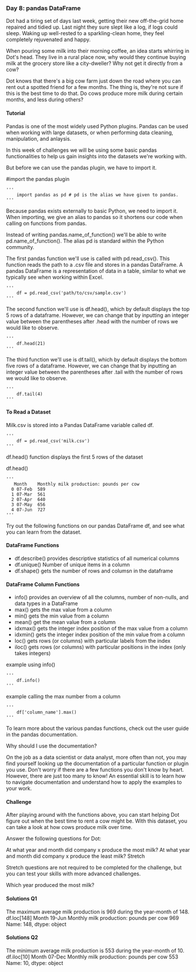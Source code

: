 ### Day 8: pandas DataFrame
Dot had a tiring set of days last week, getting their new off-the-grid home repaired and tidied up. Last night they sure slept like a log, if logs could sleep. Waking up well-rested to a sparkling-clean home, they feel completely rejuvenated and happy.

When pouring some milk into their morning coffee, an idea starts whirring in Dot's head. They live in a rural place now, why would they continue buying milk at the grocery store like a city-dweller? Why not get it directly from a cow?

Dot knows that there's a big cow farm just down the road where you can rent out a spotted friend for a few months. The thing is, they're not sure if this is the best time to do that. Do cows produce more milk during certain months, and less during others?

#### Tutorial
Pandas is one of the most widely used Python plugins. Pandas can be used when working with large datasets, or when performing data cleaning, manipulation, and anlaysis.

In this week of challenges we will be using some basic pandas functionalities to help us gain insights into the datasets we're working with.

But before we can use the pandas plugin, we have to import it.

#import the pandas plugin

    '''
        import pandas as pd # pd is the alias we have given to pandas.    
    '''

Because pandas exists externally to basic Python, we need to import it. When importing, we give an alias to pandas so it shortens our code when calling on functions from pandas. 

Instead of writing pandas.name_of_function() we'll be able to write pd.name_of_function(). The alias pd is standard within the Python community.

The first pandas function we'll use is called with pd.read_csv(). This function reads the path to a .csv file and stores in a pandas DataFrame. A pandas DataFrame is a representation of data in a table, similar to what we typically see when working within Excel.

    '''
        df = pd.read_csv('path/to/csv/sample.csv')
    '''

The second function we'll use is df.head(), which by default displays the top 5 rows of a dataframe. However, we can change that by inputting an integer value between the parentheses after .head with the number of rows we would like to observe.

    '''
        df.head(21)
    '''

The third function we'll use is df.tail(), which by default displays the bottom five rows of a dataframe. However, we can change that by inputting an integer value between the parentheses after .tail with the number of rows we would like to observe.

    '''
        df.tail(4)
    '''

#### To Read a Dataset
Milk.csv is stored into a Pandas DataFrame variable called df.

    '''
        df = pd.read_csv('milk.csv')
    '''

df.head() function displays the first 5 rows of the dataset

df.head()
    
    '''
       Month	Monthly milk production: pounds per cow
      0	07-Feb	589
      1	07-Mar	561
      2	07-Apr	640
      3	07-May	656
      4	07-Jun	727
    '''

Try out the following functions on our pandas DataFrame df, and see what you can learn from the dataset.

#### DataFrame Functions

- df.describe() provides descriptive statistics of all numerical columns
- df.unique() Number of unique items in a column
- df.shape() gets the number of rows and columsn in the dataframe

#### DataFrame Column Functions

- info() provides an overview of all the columns, number of non-nulls, and data types in a DataFrame
- max() gets the max value from a column
- min() gets the min value from a column
- mean() get the mean value from a column
- idxmax() gets the integer index position of the max value from a column
- idxmin() gets the integer index position of the min value from a column
- loc() gets rows (or columns) with particular labels from the index
- iloc() gets rows (or columns) with particular positions in the index (only takes integers)

example using info()

    '''
        df.info()
    '''

example calling the max number from a column

    '''
        df['column_name'].max()
    '''

To learn more about the various pandas functions, check out the user guide in the pandas documentation.

Why should I use the documentation?

On the job as a data scientist or data analyst, more often than not, you may find yourself looking up the documentation of a particular function or plugin you use. Don't worry if there are a few functions you don't know by heart. However, there are just too many to know! An essential skill is to learn how to navigate documentation and understand how to apply the examples to your work.

#### Challenge
After playing around with the functions above, you can start helping Dot figure out when the best time to rent a cow might be. With this dataset, you can take a look at how cows produce milk over time.

Answer the following questions for Dot:

At what year and month did company x produce the most milk?
At what year and month did company x produce the least milk?
Stretch

Stretch questions are not required to be completed for the challenge, but you can test your skills with more advanced challenges.

Which year produced the most milk?

#### Solutions Q1
The maximum average milk production is 969 during the year-month of 148.
df.loc[148]
Month                                      19-Jun
Monthly milk production: pounds per cow       969
Name: 148, dtype: object

#### Solutions Q2

The minimum average milk production is 553 during the year-month of 10.
df.iloc[10]
Month                                      07-Dec
Monthly milk production: pounds per cow       553
Name: 10, dtype: object